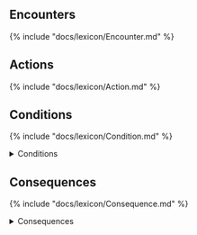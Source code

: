 ## Encounters

{% include "docs/lexicon/Encounter.md" %}

## Actions

{% include "docs/lexicon/Action.md" %}

## Conditions

{% include "docs/lexicon/Condition.md" %}

<details>
    <summary>Conditions</summary>
    <ul>
        <li>{% item "Condition/Blinded" %}</li>
        <li>{% item "Condition/Distracted" %}</li>
        <li>{% item "Condition/Distraught" %}</li>
        <li>{% item "Condition/Immobilized" %}</li>
        <li>{% item "Condition/Incapacitated" %}</li>
        <li>{% item "Condition/Off_Guard" %}</li>
        <li>{% item "Condition/Prone" %}</li>
        <li>{% item "Condition/Silenced" %}</li>
        <li>{% item "Condition/Unconscious" %}</li>
    </ul>
</details>

## Consequences

{% include "docs/lexicon/Consequence.md" %}

<details>
    <summary>Consequences</summary>
    <ul>
        <li>{% item "Consequence/Exhaustion" %}</li>
        <li>{% item "Consequence/Poisoned" %}</li>
        <li>{% item "Consequence/Death" %}</li>
    </ul>
</details>
